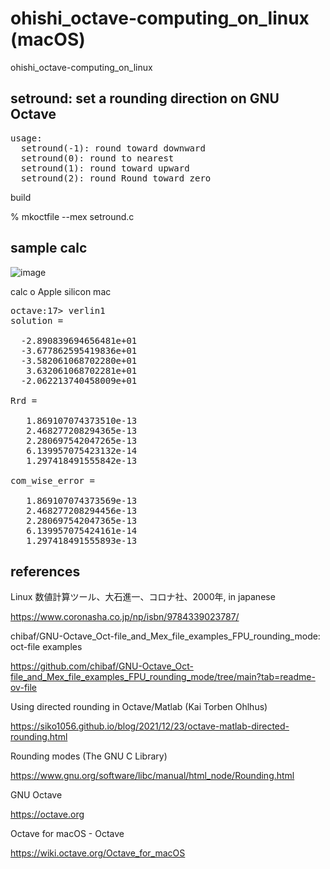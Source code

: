 # ohishi_octave-computing_on_linux (macOS)
ohishi_octave-computing_on_linux

## setround: set a rounding direction on GNU Octave
<pre>
usage:
  setround(-1): round toward downward
  setround(0): round to nearest
  setround(1): round toward upward
  setround(2): round Round toward zero
</pre>

build

% mkoctfile --mex setround.c

## sample calc

![image](https://github.com/user-attachments/assets/d68f62bb-c1a1-43b0-88ee-bf1b662638aa)

calc o  Apple silicon mac

<pre>
octave:17> verlin1
solution =

  -2.890839694656481e+01
  -3.677862595419836e+01
  -3.582061068702280e+01
   3.632061068702281e+01
  -2.062213740458009e+01

Rrd =

   1.869107074373510e-13
   2.468277208294365e-13
   2.280697542047265e-13
   6.139957075423132e-14
   1.297418491555842e-13

com_wise_error =

   1.869107074373569e-13
   2.468277208294456e-13
   2.280697542047365e-13
   6.139957075424161e-14
   1.297418491555893e-13
</pre>

## references

Linux 数値計算ツール、大石進一、コロナ社、2000年, in japanese 

https://www.coronasha.co.jp/np/isbn/9784339023787/

chibaf/GNU-Octave_Oct-file_and_Mex_file_examples_FPU_rounding_mode: oct-file examples

https://github.com/chibaf/GNU-Octave_Oct-file_and_Mex_file_examples_FPU_rounding_mode/tree/main?tab=readme-ov-file

Using directed rounding in Octave/Matlab (Kai Torben Ohlhus) 

https://siko1056.github.io/blog/2021/12/23/octave-matlab-directed-rounding.html

Rounding modes (The GNU C Library) 

https://www.gnu.org/software/libc/manual/html_node/Rounding.html

GNU Octave

https://octave.org

Octave for macOS - Octave

https://wiki.octave.org/Octave_for_macOS
